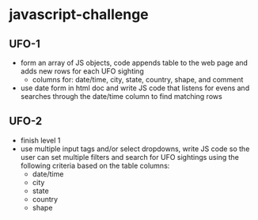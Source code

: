# javascript-challenge

## UFO-1

- form an array of JS objects, code appends table to the web page and adds new rows for each UFO sighting
  - columns for: date/time, city, state, country, shape, and comment
- use date form in html doc and write JS code that listens for evens and searches through the date/time column to find matching rows

## UFO-2

- finish level 1
- use multiple input tags and/or select dropdowns, write JS code so the user can set multiple filters and search for UFO sightings using the following criteria based on the table columns:
  - date/time
  - city
  - state
  - country
  - shape
  
